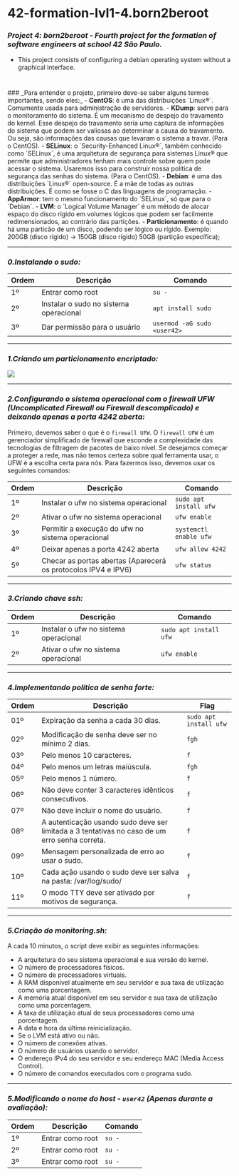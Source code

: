 <h1>42-formation-lvl1-4.born2beroot</h1>

### _Project 4: born2beroot - Fourth project for the formation of software engineers at school 42 São Paulo._

- This project consists of configuring a debian operating system without a graphical interface.

<h1></h1>
### _Para entender o projeto, primeiro deve-se saber alguns termos importantes, sendo eles:_
- <b>CentOS</b>: é uma das distribuições `Linux®`. Comumente usada para administração de servidores.
- <b>KDump</b>: serve para o monitoramento do sistema. É um mecanismo de despejo do travamento do kernel. Esse despejo do travamento seria uma captura de informações do sistema que podem ser valiosas ao determinar a causa do travamento. Ou seja, são informações das causas que levaram o sistema a travar. (Para o CentOS).
- <b>SELinux</b>: o `Security-Enhanced Linux®`, também conhecido como `SELinux`, é uma arquitetura de segurança para sistemas Linux® que permite que administradores tenham mais controle sobre quem pode acessar o sistema. Usaremos isso para construir nossa política de segurança das senhas do sistema. (Para o CentOS).
- <b>Debian</b>: é uma das distribuições `Linux®` open-source. É a mãe de todas as outras distribuições. É como se fosse o C das linguagens de programação.
- <b>AppArmor</b>:  tem o mesmo funcionamento do `SELinux`, só que para o `Debian`.
- <b>LVM</b>: o `Logical Volume Manager` é um método de alocar espaço do disco rígido em volumes lógicos que podem ser facilmente redimensionados, ao contrário das partições.
- <b>Particionamento</b>: é quando há uma particão de um disco, podendo ser lógico ou rígido. Exemplo: <br>
200GB (disco rígido) ->  150GB (disco rígido) 50GB (partição específica);



---


### _0.Instalando o sudo:_
| Ordem |               Descrição                    |        Comando       |
|-------|--------------------------------------------|----------------------|
|   1º  | Entrar como root                           | `su -`               |
|   2º  | Instalar o sudo no sistema operacional     | `apt install sudo`   |
|   3º  | Dar permissão para o usuário             | `usermod -aG sudo <user42>`|


---


### _1.Criando um particionamento encriptado:_

<img align="center" src="https://github.com/cadetes-42/born2beroot/blob/main/Images/1.Particionamento-Encriptado.png" widht="350"/>


---


### _2.Configurando o sistema operacional com o firewall UFW (Uncomplicated Firewall ou Firewall descomplicado) e deixando apenas a porta 4242 aberta:_
Primeiro, devemos saber o que é o `firewall UFW`. O `firewall UFW` é um gerenciador simplificado de firewall que esconde a complexidade das tecnologias de filtragem de pacotes de baixo nível. Se desejamos começar a proteger a rede, mas não temos certeza sobre qual ferramenta usar, o UFW é a escolha certa para nós.
Para fazermos isso, devemos usar os seguintes comandos:

| Ordem |               Descrição                    |        Comando       |
|-------|--------------------------------------------|----------------------|
|   1º  | Instalar o ufw no sistema operacional                  | `sudo apt install ufw`|
|   2º  | Ativar o ufw no sistema operacional                  | `ufw enable` |
|   3º  | Permitir a execução do ufw no sistema operacional    | `systemctl enable ufw` |
|   4º  | Deixar apenas a porta 4242 aberta                    | `ufw allow 4242` |
|   5º  | Checar as portas abertas (Aparecerá os protocolos IPV4 e IPV6) | `ufw status `|


---


### _3.Criando chave ssh:_
| Ordem |               Descrição                    |        Comando       |
|-------|--------------------------------------------|----------------------|
|   1º  | Instalar o ufw no sistema operacional                  | `sudo apt install ufw`|
|   2º  | Ativar o ufw no sistema operacional                  | `ufw enable` |

---

### _4.Implementando política de senha forte:_
| Ordem |               Descrição                    |        Flag       |
|-------|--------------------------------------------|----------------------|
|   01º | Expiração da senha a cada 30 dias.       | `sudo apt install ufw`|
|   02º | Modificação de senha deve ser no mínimo 2 dias. | `fgh`|
|   03º | Pelo menos 10 caracteres. |`f`|
|   04º | Pelo menos um letras maiúscula.| `fgh` |
|   05º | Pelo menos 1 número.| `f` |
|   06º | Não deve conter 3 caracteres idênticos consecutivos.| `f` |
|   07º | Não deve incluir o nome do usuário.| `f` |
|   08º | A autenticação usando sudo deve ser limitada a 3 tentativas no caso de um erro senha correta. | `f` |
|   09º | Mensagem personalizada de erro ao usar o sudo. | `f` |
|   10º | Cada ação usando o sudo deve ser salva na pasta: /var/log/sudo/ | `f` |
|   11º |  O modo TTY deve ser ativado por motivos de segurança. | `f` |

---

### _5.Criação do monitoring.sh:_
A cada 10 minutos, o script deve exibir as seguintes informações:
- A arquitetura do seu sistema operacional e sua versão do kernel.
- O número de processadores físicos.
- O número de processadores virtuais.
- A RAM disponível atualmente em seu servidor e sua taxa de utilização como uma porcentagem.
- A memória atual disponível em seu servidor e sua taxa de utilização como uma porcentagem.
- A taxa de utilização atual de seus processadores como uma porcentagem.
- A data e hora da última reinicialização.
- Se o LVM está ativo ou não.
- O número de conexões ativas.
- O número de usuários usando o servidor.
- O endereço IPv4 do seu servidor e seu endereço MAC (Media Access Control).
- O número de comandos executados com o programa sudo.


---


### _5.Modificando o nome do host - `user42` (Apenas durante a avaliação):_
| Ordem |               Descrição                    |        Comando       |
|-------|--------------------------------------------|----------------------|
|   1º  | Entrar como root                           | `su -`               |
|   2º  | Entrar como root                           | `su -`               |
|   3º  | Entrar como root                           | `su -`               |
